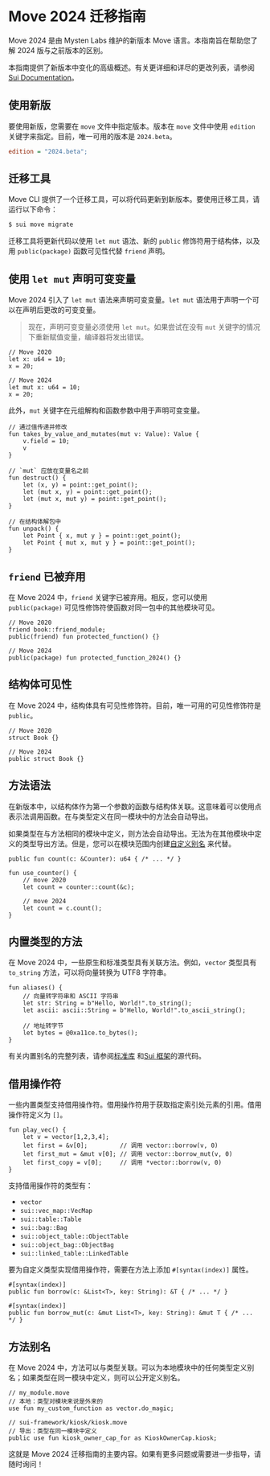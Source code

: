 # Move 2024 迁移指南

Move 2024 是由 Mysten Labs 维护的新版本 Move 语言。本指南旨在帮助您了解 2024 版与之前版本的区别。

>
本指南提供了新版本中变化的高级概述。有关更详细和详尽的更改列表，请参阅 [Sui Documentation](https://docs.sui.io/guides/developer/advanced/move-2024-migration)。

## 使用新版

要使用新版，您需要在 `move` 文件中指定版本。版本在 `move` 文件中使用 `edition` 关键字来指定。目前，唯一可用的版本是
`2024.beta`。

```ini
edition = "2024.beta";
```

## 迁移工具

Move CLI 提供了一个迁移工具，可以将代码更新到新版本。要使用迁移工具，请运行以下命令：

```bash
$ sui move migrate
```

迁移工具将更新代码以使用 `let mut` 语法、新的 `public` 修饰符用于结构体，以及用 `public(package)` 函数可见性代替 `friend`
声明。

## 使用 `let mut` 声明可变变量

Move 2024 引入了 `let mut` 语法来声明可变变量。`let mut` 语法用于声明一个可以在声明后更改的可变变量。

> 现在，声明可变变量必须使用 `let mut`。如果尝试在没有 `mut` 关键字的情况下重新赋值变量，编译器将发出错误。

```move
// Move 2020
let x: u64 = 10;
x = 20;

// Move 2024
let mut x: u64 = 10;
x = 20;
```

此外，`mut` 关键字在元组解构和函数参数中用于声明可变变量。

```move
// 通过值传递并修改
fun takes_by_value_and_mutates(mut v: Value): Value {
    v.field = 10;
    v
}

// `mut` 应放在变量名之前
fun destruct() {
    let (x, y) = point::get_point();
    let (mut x, y) = point::get_point();
    let (mut x, mut y) = point::get_point();
}

// 在结构体解包中
fun unpack() {
    let Point { x, mut y } = point::get_point();
    let Point { mut x, mut y } = point::get_point();
}
```

## `friend` 已被弃用

在 Move 2024 中，`friend` 关键字已被弃用。相反，您可以使用 `public(package)` 可见性修饰符使函数对同一包中的其他模块可见。

```move
// Move 2020
friend book::friend_module;
public(friend) fun protected_function() {}

// Move 2024
public(package) fun protected_function_2024() {}
```

## 结构体可见性

在 Move 2024 中，结构体具有可见性修饰符。目前，唯一可用的可见性修饰符是 `public`。

```move
// Move 2020
struct Book {}

// Move 2024
public struct Book {}
```

## 方法语法

在新版本中，以结构体作为第一个参数的函数与结构体关联。这意味着可以使用点表示法调用函数。在与类型定义在同一模块中的方法会自动导出。

>
如果类型在与方法相同的模块中定义，则方法会自动导出。无法为在其他模块中定义的类型导出方法。但是，您可以在模块范围内创建[自定义别名](#method-aliases)
来代替。

```move
public fun count(c: &Counter): u64 { /* ... */ }

fun use_counter() {
    // move 2020
    let count = counter::count(&c);

    // move 2024
    let count = c.count();
}
```

## 内置类型的方法

在 Move 2024 中，一些原生和标准类型具有关联方法。例如，`vector` 类型具有 `to_string` 方法，可以将向量转换为 UTF8 字符串。

```move
fun aliases() {
    // 向量转字符串和 ASCII 字符串
    let str: String = b"Hello, World!".to_string();
    let ascii: ascii::String = b"Hello, World!".to_ascii_string();

    // 地址转字节
    let bytes = @0xa11ce.to_bytes();
}
```

有关内置别名的完整列表，请参阅[标准库](../move-basics/standard-library.md#source-code)
和[Sui 框架](../programmability/sui-framework.md#source-code)的源代码。

## 借用操作符

一些内置类型支持借用操作符。借用操作符用于获取指定索引处元素的引用。借用操作符定义为 `[]`。

```move
fun play_vec() {
    let v = vector[1,2,3,4];
    let first = &v[0];         // 调用 vector::borrow(v, 0)
    let first_mut = &mut v[0]; // 调用 vector::borrow_mut(v, 0)
    let first_copy = v[0];     // 调用 *vector::borrow(v, 0)
}
```

支持借用操作符的类型有：

- `vector`
- `sui::vec_map::VecMap`
- `sui::table::Table`
- `sui::bag::Bag`
- `sui::object_table::ObjectTable`
- `sui::object_bag::ObjectBag`
- `sui::linked_table::LinkedTable`

要为自定义类型实现借用操作符，需要在方法上添加 `#[syntax(index)]` 属性。

```move
#[syntax(index)]
public fun borrow(c: &List<T>, key: String): &T { /* ... */ }

#[syntax(index)]
public fun borrow_mut(c: &mut List<T>, key: String): &mut T { /* ... */ }
```

## 方法别名

在 Move 2024 中，方法可以与类型关联。可以为本地模块中的任何类型定义别名；如果类型在同一模块中定义，则可以公开定义别名。

```move
// my_module.move
// 本地：类型对模块来说是外来的
use fun my_custom_function as vector.do_magic;

// sui-framework/kiosk/kiosk.move
// 导出：类型在同一模块中定义
public use fun kiosk_owner_cap_for as KioskOwnerCap.kiosk;
```

这就是 Move 2024 迁移指南的主要内容。如果有更多问题或需要进一步指导，请随时询问！